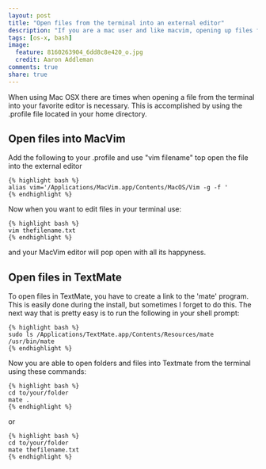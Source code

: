 ```yaml
---
layout: post
title: "Open files from the terminal into an external editor"
description: "If you are a mac user and like macvim, opening up files from the terminal into macvim is what this article is about"
tags: [os-x, bash]
image:
  feature: 8160263904_6dd8c8e420_o.jpg
  credit: Aaron Addleman
comments: true
share: true
---
```


When using Mac OSX there are times when opening a file from the terminal into your favorite editor is necessary. This is accomplished by using the .profile file located in your home directory.

## Open files into MacVim

Add the following to your .profile and use "vim filename" top open the file into the external editor

    {% highlight bash %}
    alias vim='/Applications/MacVim.app/Contents/MacOS/Vim -g -f '
    {% endhighlight %}
    
Now when you want to edit files in your terminal use:

    {% highlight bash %}
    vim thefilename.txt
    {% endhighlight %}
    
and your MacVim editor will pop open with all its happyness.
    
## Open files in TextMate

To open files in TextMate, you have to create a link to the 'mate' program. This is easily done during the install, but sometimes I forget to do this. The next way that is pretty easy is to run the following in your shell prompt:

    {% highlight bash %}
    sudo ls /Applications/TextMate.app/Contents/Resources/mate /usr/bin/mate
    {% endhighlight %}
Now you are able to open folders and files into Textmate from the terminal using these commands:

    {% highlight bash %}
    cd to/your/folder
    mate .
    {% endhighlight %}
    
or

    {% highlight bash %}
    cd to/your/folder
    mate thefilename.txt
    {% endhighlight %}

